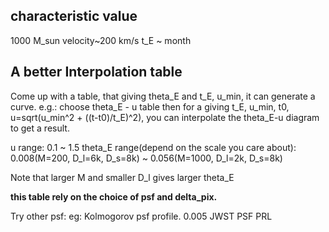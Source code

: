 ## characteristic value

1000 M_sun
velocity~200 km/s
t_E ~ month

## A better Interpolation table
Come up with a table, that giving theta_E and t_E, u_min, it can generate a curve.
e.g.: choose theta_E - u table
then for a giving t_E, u_min, t0, u=sqrt(u_min^2 + ((t-t0)/t_E)^2), you can interpolate the theta_E-u diagram to get a result.

u range: 0.1 ~ 1.5
theta_E range(depend on the scale you care about): 0.008(M=200, D_l=6k, D_s=8k) ~ 0.056(M=1000, D_l=2k, D_s=8k)

Note that larger M and smaller D_l gives larger theta_E

**this table rely on the choice of psf and delta_pix.**

Try other psf: eg: Kolmogorov psf profile.
0.005
JWST PSF
PRL